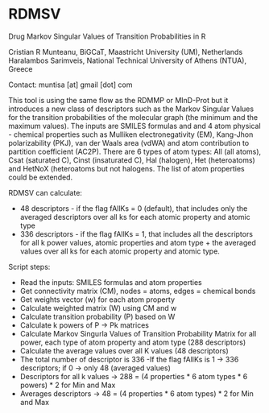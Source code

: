 RDMSV
=====

Drug Markov Singular Values of Transition Probabilities in R

Cristian R Munteanu, BiGCaT, Maastricht University (UM), Netherlands
Haralambos Sarimveis, National Technical University of Athens (NTUA), Greece 

Contact: muntisa [at] gmail [dot] com

This tool is using the same flow as the RDMMP or MInD-Prot but it introduces a new class of descriptors such as the Markov Singular Values for the transition probabilities of the molecular graph (the minimum and the maximum values).
The inputs are SMILES formulas and and 4 atom physical - chemical properties such as Mulliken electronegativity (EM), Kang-Jhon polarizability (PKJ), van der Waals area (vdWA) and atom contribution to partition coefficient (AC2P). There are 6 types of atom types: All (all atoms), Csat (saturated C), Cinst (insaturated C), Hal (halogen), Het (heteroatoms) and HetNoX (heteroatoms but not halogens. The list of atom properties could be extended.

RDMSV can calculate:
- 48 descriptors - if the flag fAllKs = 0 (default), that includes only the averaged descriptors over all ks for each atomic property and atomic type 
- 336 descriptors - if the flag fAllKs = 1, that includes all the descriptors for all k power values, atomic properties and atom type + the averaged values over all ks for each atomic property and atomic type.


Script steps:
- Read the inputs: SMILES formulas and atom properties
- Get connectivity matrix (CM), nodes = atoms, edges = chemical bonds
- Get weights vector (w) for each atom property
- Calculate weighted matrix (W) using CM and w
- Calculate transition probability (P) based on W
- Calculate k powers of P -> Pk matrices
- Calculate Markov Singurla Values of Transition Probability Matrix for all power, each type of atom property and atom type (288 descriptors)
- Calculate the average values over all K values (48 descriptors)
- The total number of descriptor is 336
 -If the flag fAllKs is 1 -> 336 descriptors; if 0 -> only 48 (averaged values)
- Descriptors for all k values -> 288 = (4 properties * 6 atom types * 6 powers) * 2 for Min and Max
- Averages descriptors         -> 48  = (4 properties * 6 atom types) * 2 for Min and Max
